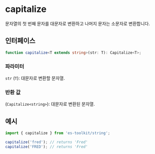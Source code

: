 # capitalize

문자열의 첫 번째 문자를 대문자로 변환하고 나머지 문자는 소문자로 변환합니다.

## 인터페이스

```typescript
function capitalize<T extends string>(str: T): Capitalize<T>;
```

### 파라미터

`str` (`T`): 대문자로 변환할 문자열.

### 반환 값

(`Capitalize<string>`): 대문자로 변환된 문자열.

## 예시

```typescript
import { capitalize } from 'es-toolkit/string';

capitalize('fred'); // returns 'Fred'
capitalize('FRED'); // returns 'Fred'
```
